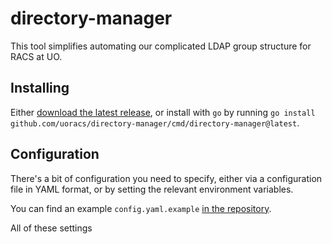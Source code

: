 # directory-manager

This tool simplifies automating our complicated LDAP group structure for RACS at UO.

## Installing

Either [download the latest release](https://github.com/uoracs/directory-manager/releases), or install with `go` by running `go install github.com/uoracs/directory-manager/cmd/directory-manager@latest`.

## Configuration

There's a bit of configuration you need to specify, either via a configuration file in YAML format, or by setting the relevant environment variables.

You can find an example `config.yaml.example` [in the repository](https://github.com/uoracs/directory-manager/blob/main/config.yaml.example).

All of these settings 
